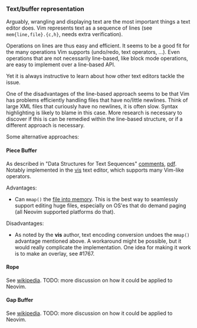 ### Text/buffer representation

Arguably, wrangling and displaying text are the most important things a text editor does. Vim represents text as a sequence of lines (see `mem{line,file}.{c,h}`, needs extra verification). 

Operations on lines are thus easy and efficient. It seems to be a good fit for the many operations Vim supports (undo/redo, text operators, ...). Even operations that are not necessarily line-based, like block mode operations, are easy to implement over a line-based API.

Yet it is always instructive to learn about how other text editors tackle the issue.

One of the disadvantages of the line-based approach seems to be that Vim has problems efficiently handling files that have no/little newlines. Think of large XML files that curiously have no newlines, it is often slow. Syntax highlighting is likely to blame in this case. More research is necessary to discover if this is can be remedied within the line-based structure, or if a different approach is necessary.

Some alternative approaches:

#### Piece Buffer

As described in "Data Structures for Text Sequences" [comments](https://news.ycombinator.com/item?id=8827887), [pdf](https://www.cs.unm.edu/~crowley/papers/sds.pdf). Notably implemented in the [vis](github.com/martanne/vis) text editor, which supports many Vim-like operators.

Advantages:
- Can `mmap()` the [file into memory](http://lists.suckless.org/dev/1409/23497.html). This is the best way to seamlessly support editing huge files, especially on OS'es that do demand paging (all Neovim supported platforms do that).

Disadvantages:
- As noted by the **vis** author, text encoding conversion undoes the `mmap()` advantage mentioned above. A workaround might be possible, but it would really complicate the implementation. One idea for making it work is to make an overlay, see #1767.

#### Rope

See [wikipedia](http://en.wikipedia.org/wiki/Rope_%28data_structure%29). TODO: more discussion on how it could be applied to Neovim.

#### Gap Buffer

See [wikipedia](http://en.wikipedia.org/wiki/Gap_buffer). TODO: more discussion on how it could be applied to Neovim.